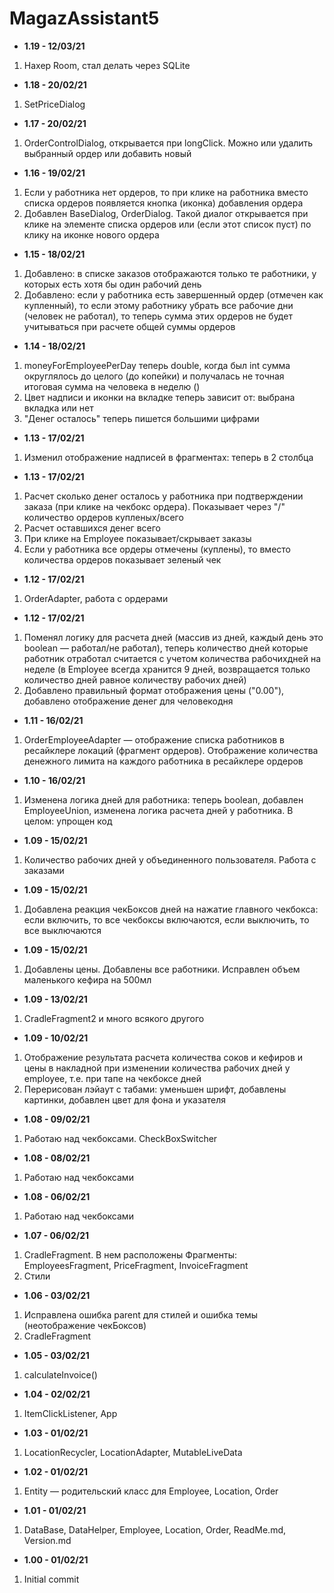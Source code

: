 # MagazAssistant5

* <b>1.19 - 12/03/21</b>
1. Нахер Room, стал делать через SQLite
* <b>1.18 - 20/02/21</b>
1. SetPriceDialog
* <b>1.17 - 20/02/21</b>
1. OrderControlDialog, открывается при longClick. Можно или удалить выбранный ордер или добавить новый
* <b>1.16 - 19/02/21</b>
1. Если у работника нет ордеров, то при клике на работника вместо списка ордеров появляется кнопка (иконка) добавления ордера
2. Добавлен BaseDialog, OrderDialog. Такой диалог открывается при клике на элементе списка ордеров или (если этот список пуст) по клику на иконке нового ордера
* <b>1.15 - 18/02/21</b>
1. Добавлено: в списке заказов отображаются только те работники, у которых есть хотя бы один рабочий день
2. Добавлено: если у работника есть завершенный ордер (отмечен как купленный), то если этому работнику убрать все рабочие дни (человек не работал), то теперь сумма этих ордеров не будет учитываться при расчете общей суммы ордеров
* <b>1.14 - 18/02/21</b>
1. moneyForEmployeePerDay теперь double, когда был int сумма округлялось до целого (до копейки) и получалась не точная итоговая сумма на человека в неделю ()
2. Цвет надписи и иконки на вкладке теперь зависит от: выбрана вкладка или нет
3. "Денег осталось" теперь пишется большими цифрами
* <b>1.13 - 17/02/21</b>
1. Изменил отображение надписей в фрагментах: теперь в 2 столбца
* <b>1.13 - 17/02/21</b>
1. Расчет сколько денег осталось у работника при подтверждении заказа (при клике на чекбокс ордера). Показывает через "/" количество ордеров купленых/всего
2. Расчет оставшихся денег всего
3. При клике на Employee показывает/скрывает заказы
4. Если у работника все ордеры отмечены (куплены), то вместо количества ордеров показывает зеленый чек
* <b>1.12 - 17/02/21</b>
1. OrderAdapter, работа с ордерами
* <b>1.12 - 17/02/21</b>
1. Поменял логику для расчета дней (массив из дней, каждый день это boolean — работал/не работал), теперь количество дней которые работник отработал считается с учетом количества рабочихдней на неделе (в Employee всегда хранится 9 дней, возвращается только количество дней равное количеству рабочих дней)
2. Добавлено правильный формат отображения цены ("0.00"), добавлено отображение денег для человекодня
* <b>1.11 - 16/02/21</b>
1. OrderEmployeeAdapter — отображение списка работников в ресайклере локаций (фрагмент ордеров). Отображение количества денежного лимита на каждого работника в ресайклере ордеров
* <b>1.10 - 16/02/21</b>
1. Изменена логика дней для работника: теперь boolean, добавлен EmployeeUnion, изменена логика расчета дней у работника. В целом: упрощен код
* <b>1.09 - 15/02/21</b>
1. Количество рабочих дней у объединенного пользователя. Работа с заказами
* <b>1.09 - 15/02/21</b>
1. Добавлена реакция чекБоксов дней на нажатие главного чекбокса: если включить, то все чекбоксы включаются, если выключить, то все выключаются
* <b>1.09 - 15/02/21</b>
1. Добавлены цены. Добавлены все работники. Исправлен объем маленького кефира на 500мл
* <b>1.09 - 13/02/21</b>
1. CradleFragment2 и много всякого другого
* <b>1.09 - 10/02/21</b>
1. Отображение результата расчета количества соков и кефиров и цены в накладной при изменении количества рабочих дней у employee, т.е. при тапе на чекбоксе дней
2. Перерисован лэйаут с табами: уменьшен шрифт, добавлены картинки, добавлен цвет для фона и указателя
* <b>1.08 - 09/02/21</b>
1. Работаю над чекбоксами. CheckBoxSwitcher
* <b>1.08 - 08/02/21</b>
1. Работаю над чекбоксами
* <b>1.08 - 06/02/21</b>
1. Работаю над чекбоксами
* <b>1.07 - 06/02/21</b>
1. CradleFragment. В нем расположены Фрагменты: EmployeesFragment, PriceFragment, InvoiceFragment
2. Стили
* <b>1.06 - 03/02/21</b>
1. Исправлена ошибка parent для стилей и ошибка темы (неотображение чекБоксов)
2. CradleFragment
* <b>1.05 - 03/02/21</b>
1. calculateInvoice()
* <b>1.04 - 02/02/21</b>
1. ItemClickListener, App
* <b>1.03 - 01/02/21</b>
1. LocationRecycler, LocationAdapter, MutableLiveData
* <b>1.02 - 01/02/21</b>
1. Entity — родительский класс для Employee, Location, Order
* <b>1.01 - 01/02/21</b>
1. DataBase, DataHelper, Employee, Location, Order, ReadMe.md, Version.md
* <b>1.00 - 01/02/21</b>
1. Initial commit
